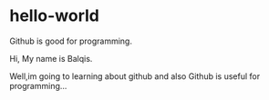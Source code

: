 # hello-world

Github is good for programming.

Hi, My name is Balqis.

Well,im going to learning about github and also Github is useful for programming...

